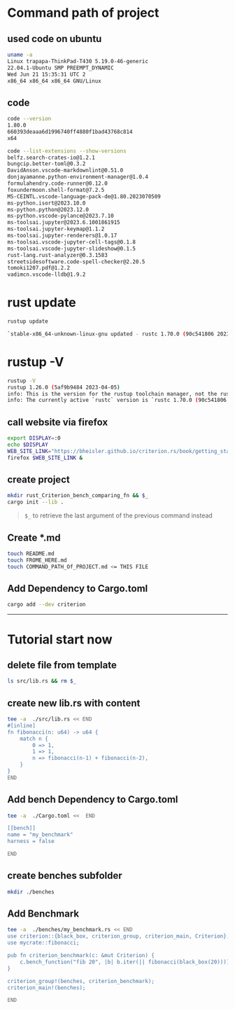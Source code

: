 
# Command path of project

## used code on ubuntu

```bash
uname -a
Linux trapapa-ThinkPad-T430 5.19.0-46-generic 
22.04.1-Ubuntu SMP PREEMPT_DYNAMIC 
Wed Jun 21 15:35:31 UTC 2 
x86_64 x86_64 x86_64 GNU/Linux

```

## code

```bash
code --version
1.80.0
660393deaaa6d1996740ff4880f1bad43768c814
x64

code --list-extensions --show-versions
belfz.search-crates-io@1.2.1
bungcip.better-toml@0.3.2
DavidAnson.vscode-markdownlint@0.51.0
donjayamanne.python-environment-manager@1.0.4
formulahendry.code-runner@0.12.0
foxundermoon.shell-format@7.2.5
MS-CEINTL.vscode-language-pack-de@1.80.2023070509
ms-python.isort@2023.10.0
ms-python.python@2023.12.0
ms-python.vscode-pylance@2023.7.10
ms-toolsai.jupyter@2023.6.1001861915
ms-toolsai.jupyter-keymap@1.1.2
ms-toolsai.jupyter-renderers@1.0.17
ms-toolsai.vscode-jupyter-cell-tags@0.1.8
ms-toolsai.vscode-jupyter-slideshow@0.1.5
rust-lang.rust-analyzer@0.3.1583
streetsidesoftware.code-spell-checker@2.20.5
tomoki1207.pdf@1.2.2
vadimcn.vscode-lldb@1.9.2
```

# rust update

```bash
rustup update

`stable-x86_64-unknown-linux-gnu updated - rustc 1.70.0 (90c541806 2023-05-31) (from rustc 1.69.0 (84c898d65 2023-04-16))``
```

# rustup -V

```bash
rustup -V
rustup 1.26.0 (5af9b9484 2023-04-05)
info: This is the version for the rustup toolchain manager, not the rustc compiler.
info: The currently active `rustc` version is `rustc 1.70.0 (90c541806 2023-05-31)`
```

## call website via firefox

```bash
export DISPLAY=:0
echo $DISPLAY
WEB_SITE_LINK="https://bheisler.github.io/criterion.rs/book/getting_started.html#getting-started"
firefox $WEB_SITE_LINK &
```

## create project

```bash
mkdir rust_Criterion_bench_comparing_fn && $_
cargo init --lib .
```

> ``` $_ ``` to retrieve the last argument of the previous command instead

## Create *.md

```bash
touch README.md
touch FROME_HERE.md
touch COMMAND_PATH_Of_PROJECT.md <= THIS FILE
```

## Add Dependency to Cargo.toml

```bash
cargo add --dev criterion
```

---

# Tutorial start now

## delete file from template

```bash
ls src/lib.rs && rm $_
```

## create new lib.rs with content

```bash
tee -a  ./src/lib.rs << END 
#[inline]
fn fibonacci(n: u64) -> u64 {
    match n {
        0 => 1,
        1 => 1,
        n => fibonacci(n-1) + fibonacci(n-2),
    }
}
END
```

## Add bench Dependency to Cargo.toml

```bash
tee -a  ./Cargo.toml <<  END 

[[bench]]
name = "my_benchmark"
harness = false

END
```

## create benches subfolder 

```bash
mkdir ./benches
```

## Add Benchmark

```bash
tee -a  ./benches/my_benchmark.rs << END
use criterion::{black_box, criterion_group, criterion_main, Criterion};
use mycrate::fibonacci;

pub fn criterion_benchmark(c: &mut Criterion) {
    c.bench_function("fib 20", |b| b.iter(|| fibonacci(black_box(20))));
}

criterion_group!(benches, criterion_benchmark);
criterion_main!(benches);

END
```
